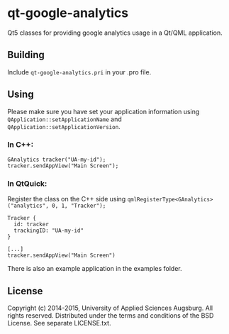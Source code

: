 qt-google-analytics
================

Qt5 classes for providing google analytics usage in a Qt/QML application.

## Building
Include ```qt-google-analytics.pri``` in your .pro file.

## Using
Please make sure you have set your application information using ```QApplication::setApplicationName``` and ```QApplication::setApplicationVersion```.

### In C++:
```
GAnalytics tracker("UA-my-id");
tracker.sendAppView("Main Screen");
```

### In QtQuick:
Register the class on the C++ side using ```qmlRegisterType<GAnalytics>("analytics", 0, 1, "Tracker");```
```
Tracker {
  id: tracker
  trackingID: "UA-my-id"
}

[...]
tracker.sendAppView("Main Screen")
```

There is also an example application in the examples folder.

## License
Copyright (c) 2014-2015, University of Applied Sciences Augsburg.
All rights reserved. Distributed under the terms and conditions of the BSD License. See separate LICENSE.txt.